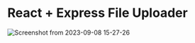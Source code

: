 # React + Express File Uploader

![Screenshot from 2023-09-08 15-27-26](https://github.com/UtkarshNawalgaria/file-uploader/assets/28248712/0da41c5d-b17e-4f66-8ee8-0fba41934796)

